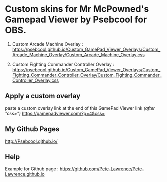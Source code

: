 # Custom skins for Mr McPowned's Gamepad Viewer by Psebcool for OBS.

1. Custom Arcade Machine Overlay :
https://psebcool.github.io/Custom_GamePad_Viewer_Overlays/Custom_Arcade_Machine_Overlay/Custom_Arcade_Machine_Overlay.css

2. Custom Fighting Commander Controller Overlay :
https://psebcool.github.io/Custom_GamePad_Viewer_Overlays/Custom_Fighting_Commander_Controller_Overlay/Custom_Fighting_Commander_Controller_Overlay.css


## Apply a custom overlay 
paste a custom overlay link at the end of this GamePad Viewer link *(after "css=")* 
https://gamepadviewer.com/?p=4&css=

## My Github Pages
http://Psebcool.github.io/

## Help
Example for Github page : https://github.com/Pete-Lawrence/Pete-Lawrence.github.io
